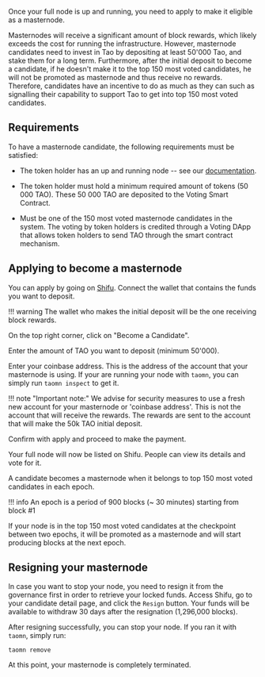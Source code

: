 Once your full node is up and running, you need to apply to make it eligible as a masternode.

Masternodes will receive a significant amount of block rewards, which likely exceeds the cost for running the infrastructure.
However, masternode candidates need to invest in Tao by depositing at least 50'000 Tao, and stake them for a long term.
Furthermore, after the initial deposit to become a candidate, if he doesn't make it to the top 150 most voted candidates, he will not be promoted as masternode and thus receive no rewards.
Therefore, candidates have an incentive to do as much as they can such as signalling their capability to support Tao to get into top 150 most voted candidates.

## Requirements
To have a masternode candidate, the following requirements must be satisfied:

- The token holder has an up and running node -- see our [documentation](https://docs.tao.network/masternode/taomn/).

- The token holder must hold a minimum required amount of tokens (50 000 TAO).
These 50 000 TAO are deposited to the Voting Smart Contract.

- Must be one of the 150 most voted masternode candidates in the system.
The voting by token holders is credited through a Voting DApp that allows token holders to send TAO through the smart contract mechanism.

## Applying to become a masternode
You can apply by going on [Shifu](https://shifu.tao.network).
Connect the wallet that contains the funds you want to deposit.

!!! warning
    The wallet who makes the initial deposit will be the one receiving block rewards.

On the top right corner, click on "Become a Candidate".

Enter the amount of TAO you want to deposit (minimum 50'000).

Enter your coinbase address. This is the address of the account that your masternode is using.
If your are running your node with `taomn`, you can simply run `taomn inspect` to get it.

!!! note "Important note:"
	We advise for security measures to use a fresh new account for your masternode or 'coinbase address'.
	This is not the account that will receive the rewards.
	The rewards are sent to the account that will make the 50k TAO initial deposit.

Confirm with apply and proceed to make the payment.

Your full node will now be listed on Shifu.
People can view its details and vote for it.

A candidate becomes a masternode when it belongs to top 150 most voted candidates in each epoch.

!!! info
    An epoch is a period of 900 blocks (~ 30 minutes) starting from block #1

If your node is in the top 150 most voted candidates at the checkpoint between two epochs, it will be promoted as a masternode and will start producing blocks at the next epoch.

## Resigning your masternode
In case you want to stop your node, you need to resign it from the governance first in order to retrieve your locked funds.
Access Shifu, go to your candidate detail page, and click the `Resign` button.
Your funds will be available to withdraw 30 days after the resignation (1,296,000 blocks).

After resigning successfully, you can stop your node. If you ran it with `taomn`, simply run:
```
taomn remove
```

At this point, your masternode is completely terminated.
